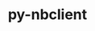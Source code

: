 ---
title: "py-nbclient"
layout: cache
categories: [package, develop-2024-06-16]
meta: {"versions": ["0.8.0"], "compilers": ["gcc@=11.1.0", "gcc@=11.4.0", "gcc@=9.4.0", "oneapi@=2024.0.0"], "oss": ["ubuntu20.04", "ubuntu22.04"], "platforms": ["linux"], "targets": ["neoverse_v1", "neoverse_v2", "ppc64le", "x86_64_v3"], "stacks": ["data-vis-sdk", "e4s", "e4s-neoverse-v2", "e4s-neoverse_v1", "e4s-oneapi", "e4s-power", "root"], "num_specs": 17, "num_specs_by_stack": {"root": 17, "e4s-neoverse-v2": 2, "e4s-oneapi": 3, "e4s-power": 3, "e4s-neoverse_v1": 3, "e4s": 4, "data-vis-sdk": 2}}
spec_details: [{"hash": "ufmbnytvra4dyzqstvqicoeuvw3xpb5q", "compiler": "gcc@=11.4.0", "versions": ["0.8.0"], "os": "ubuntu22.04", "platform": "linux", "target": "neoverse_v2", "variants": ["build_system=python_pip"], "stacks": ["root", "e4s-neoverse-v2"], "size": "-", "tarball": "https://binaries.spack.io/develop-2024-06-16/build_cache/linux-ubuntu22.04-neoverse_v2/gcc-11.4.0/py-nbclient-0.8.0/linux-ubuntu22.04-neoverse_v2-gcc-11.4.0-py-nbclient-0.8.0-ufmbnytvra4dyzqstvqicoeuvw3xpb5q.spack"}, {"hash": "s4nu65csdhx3l3oob6mevqzrlf76v33u", "compiler": "oneapi@=2024.0.0", "versions": ["0.8.0"], "os": "ubuntu22.04", "platform": "linux", "target": "x86_64_v3", "variants": ["build_system=python_pip"], "stacks": ["e4s-oneapi", "root"], "size": "-", "tarball": "https://binaries.spack.io/develop-2024-06-16/build_cache/linux-ubuntu22.04-x86_64_v3/oneapi-2024.0.0/py-nbclient-0.8.0/linux-ubuntu22.04-x86_64_v3-oneapi-2024.0.0-py-nbclient-0.8.0-s4nu65csdhx3l3oob6mevqzrlf76v33u.spack"}, {"hash": "f4pa7nqy6y7fued3dn2tekdtqizhdg7w", "compiler": "gcc@=9.4.0", "versions": ["0.8.0"], "os": "ubuntu20.04", "platform": "linux", "target": "ppc64le", "variants": ["build_system=python_pip"], "stacks": ["e4s-power", "root"], "size": "-", "tarball": "https://binaries.spack.io/develop-2024-06-16/build_cache/linux-ubuntu20.04-ppc64le/gcc-9.4.0/py-nbclient-0.8.0/linux-ubuntu20.04-ppc64le-gcc-9.4.0-py-nbclient-0.8.0-f4pa7nqy6y7fued3dn2tekdtqizhdg7w.spack"}, {"hash": "jgm6sb2bl5ln2j6q32n37z6za7pl5fho", "compiler": "gcc@=11.4.0", "versions": ["0.8.0"], "os": "ubuntu22.04", "platform": "linux", "target": "neoverse_v1", "variants": ["build_system=python_pip"], "stacks": ["root", "e4s-neoverse_v1"], "size": "-", "tarball": "https://binaries.spack.io/develop-2024-06-16/build_cache/linux-ubuntu22.04-neoverse_v1/gcc-11.4.0/py-nbclient-0.8.0/linux-ubuntu22.04-neoverse_v1-gcc-11.4.0-py-nbclient-0.8.0-jgm6sb2bl5ln2j6q32n37z6za7pl5fho.spack"}, {"hash": "yf52xlqnvb5gwffiujwrlscbllh73aqc", "compiler": "gcc@=9.4.0", "versions": ["0.8.0"], "os": "ubuntu20.04", "platform": "linux", "target": "ppc64le", "variants": ["build_system=python_pip"], "stacks": ["e4s-power", "root"], "size": "-", "tarball": "https://binaries.spack.io/develop-2024-06-16/build_cache/linux-ubuntu20.04-ppc64le/gcc-9.4.0/py-nbclient-0.8.0/linux-ubuntu20.04-ppc64le-gcc-9.4.0-py-nbclient-0.8.0-yf52xlqnvb5gwffiujwrlscbllh73aqc.spack"}, {"hash": "kvsu523k2q2uzjn2ka5ga772xliutjbd", "compiler": "gcc@=11.4.0", "versions": ["0.8.0"], "os": "ubuntu22.04", "platform": "linux", "target": "x86_64_v3", "variants": ["build_system=python_pip"], "stacks": ["e4s", "root"], "size": "-", "tarball": "https://binaries.spack.io/develop-2024-06-16/build_cache/linux-ubuntu22.04-x86_64_v3/gcc-11.4.0/py-nbclient-0.8.0/linux-ubuntu22.04-x86_64_v3-gcc-11.4.0-py-nbclient-0.8.0-kvsu523k2q2uzjn2ka5ga772xliutjbd.spack"}, {"hash": "sqkexelnw765wyhzyrb5oh467u7vbrbf", "compiler": "gcc@=11.4.0", "versions": ["0.8.0"], "os": "ubuntu22.04", "platform": "linux", "target": "neoverse_v1", "variants": ["build_system=python_pip"], "stacks": ["root", "e4s-neoverse_v1"], "size": "-", "tarball": "https://binaries.spack.io/develop-2024-06-16/build_cache/linux-ubuntu22.04-neoverse_v1/gcc-11.4.0/py-nbclient-0.8.0/linux-ubuntu22.04-neoverse_v1-gcc-11.4.0-py-nbclient-0.8.0-sqkexelnw765wyhzyrb5oh467u7vbrbf.spack"}, {"hash": "44nkp5fia5svlozmjrpzglr5mm4clho6", "compiler": "gcc@=9.4.0", "versions": ["0.8.0"], "os": "ubuntu20.04", "platform": "linux", "target": "ppc64le", "variants": ["build_system=python_pip"], "stacks": ["e4s-power", "root"], "size": "-", "tarball": "https://binaries.spack.io/develop-2024-06-16/build_cache/linux-ubuntu20.04-ppc64le/gcc-9.4.0/py-nbclient-0.8.0/linux-ubuntu20.04-ppc64le-gcc-9.4.0-py-nbclient-0.8.0-44nkp5fia5svlozmjrpzglr5mm4clho6.spack"}, {"hash": "ul6zr63zxtxa7ustoir4vnqstmbhsgx7", "compiler": "oneapi@=2024.0.0", "versions": ["0.8.0"], "os": "ubuntu22.04", "platform": "linux", "target": "x86_64_v3", "variants": ["build_system=python_pip"], "stacks": ["e4s-oneapi", "root"], "size": "-", "tarball": "https://binaries.spack.io/develop-2024-06-16/build_cache/linux-ubuntu22.04-x86_64_v3/oneapi-2024.0.0/py-nbclient-0.8.0/linux-ubuntu22.04-x86_64_v3-oneapi-2024.0.0-py-nbclient-0.8.0-ul6zr63zxtxa7ustoir4vnqstmbhsgx7.spack"}, {"hash": "7aqvlple32gljzygrtdndha7fkhgqsuy", "compiler": "gcc@=11.1.0", "versions": ["0.8.0"], "os": "ubuntu20.04", "platform": "linux", "target": "x86_64_v3", "variants": ["build_system=python_pip"], "stacks": ["data-vis-sdk", "root"], "size": "-", "tarball": "https://binaries.spack.io/develop-2024-06-16/build_cache/linux-ubuntu20.04-x86_64_v3/gcc-11.1.0/py-nbclient-0.8.0/linux-ubuntu20.04-x86_64_v3-gcc-11.1.0-py-nbclient-0.8.0-7aqvlple32gljzygrtdndha7fkhgqsuy.spack"}, {"hash": "e764qbgdsfr5gv3e2x2q3edmwq3kmuac", "compiler": "gcc@=11.4.0", "versions": ["0.8.0"], "os": "ubuntu22.04", "platform": "linux", "target": "x86_64_v3", "variants": ["build_system=python_pip"], "stacks": ["e4s", "root"], "size": "-", "tarball": "https://binaries.spack.io/develop-2024-06-16/build_cache/linux-ubuntu22.04-x86_64_v3/gcc-11.4.0/py-nbclient-0.8.0/linux-ubuntu22.04-x86_64_v3-gcc-11.4.0-py-nbclient-0.8.0-e764qbgdsfr5gv3e2x2q3edmwq3kmuac.spack"}, {"hash": "zfjmv62gachh4ftalp7yuodfev5oajo2", "compiler": "gcc@=11.4.0", "versions": ["0.8.0"], "os": "ubuntu22.04", "platform": "linux", "target": "x86_64_v3", "variants": ["build_system=python_pip"], "stacks": ["e4s", "root"], "size": "-", "tarball": "https://binaries.spack.io/develop-2024-06-16/build_cache/linux-ubuntu22.04-x86_64_v3/gcc-11.4.0/py-nbclient-0.8.0/linux-ubuntu22.04-x86_64_v3-gcc-11.4.0-py-nbclient-0.8.0-zfjmv62gachh4ftalp7yuodfev5oajo2.spack"}, {"hash": "4twovgjm7xblt5ql3zeesyoaqmx4x2tm", "compiler": "oneapi@=2024.0.0", "versions": ["0.8.0"], "os": "ubuntu22.04", "platform": "linux", "target": "x86_64_v3", "variants": ["build_system=python_pip"], "stacks": ["e4s-oneapi", "root"], "size": "-", "tarball": "https://binaries.spack.io/develop-2024-06-16/build_cache/linux-ubuntu22.04-x86_64_v3/oneapi-2024.0.0/py-nbclient-0.8.0/linux-ubuntu22.04-x86_64_v3-oneapi-2024.0.0-py-nbclient-0.8.0-4twovgjm7xblt5ql3zeesyoaqmx4x2tm.spack"}, {"hash": "4q2oqsj2bw2s44fvsr5ibcbs2hbkwepn", "compiler": "gcc@=11.4.0", "versions": ["0.8.0"], "os": "ubuntu22.04", "platform": "linux", "target": "neoverse_v1", "variants": ["build_system=python_pip"], "stacks": ["root", "e4s-neoverse_v1"], "size": "-", "tarball": "https://binaries.spack.io/develop-2024-06-16/build_cache/linux-ubuntu22.04-neoverse_v1/gcc-11.4.0/py-nbclient-0.8.0/linux-ubuntu22.04-neoverse_v1-gcc-11.4.0-py-nbclient-0.8.0-4q2oqsj2bw2s44fvsr5ibcbs2hbkwepn.spack"}, {"hash": "ibskbt3uvbvqubw3nmk5be7n37hgexdx", "compiler": "gcc@=11.1.0", "versions": ["0.8.0"], "os": "ubuntu20.04", "platform": "linux", "target": "x86_64_v3", "variants": ["build_system=python_pip"], "stacks": ["data-vis-sdk", "root"], "size": "-", "tarball": "https://binaries.spack.io/develop-2024-06-16/build_cache/linux-ubuntu20.04-x86_64_v3/gcc-11.1.0/py-nbclient-0.8.0/linux-ubuntu20.04-x86_64_v3-gcc-11.1.0-py-nbclient-0.8.0-ibskbt3uvbvqubw3nmk5be7n37hgexdx.spack"}, {"hash": "d6fvphibpnskikol4hnrh7ummt5wozyx", "compiler": "gcc@=11.4.0", "versions": ["0.8.0"], "os": "ubuntu22.04", "platform": "linux", "target": "x86_64_v3", "variants": ["build_system=python_pip"], "stacks": ["e4s", "root"], "size": "-", "tarball": "https://binaries.spack.io/develop-2024-06-16/build_cache/linux-ubuntu22.04-x86_64_v3/gcc-11.4.0/py-nbclient-0.8.0/linux-ubuntu22.04-x86_64_v3-gcc-11.4.0-py-nbclient-0.8.0-d6fvphibpnskikol4hnrh7ummt5wozyx.spack"}, {"hash": "3askn5dv6fe446kzqtrnbu3seruc2rid", "compiler": "gcc@=11.4.0", "versions": ["0.8.0"], "os": "ubuntu22.04", "platform": "linux", "target": "neoverse_v2", "variants": ["build_system=python_pip"], "stacks": ["root", "e4s-neoverse-v2"], "size": "-", "tarball": "https://binaries.spack.io/develop-2024-06-16/build_cache/linux-ubuntu22.04-neoverse_v2/gcc-11.4.0/py-nbclient-0.8.0/linux-ubuntu22.04-neoverse_v2-gcc-11.4.0-py-nbclient-0.8.0-3askn5dv6fe446kzqtrnbu3seruc2rid.spack"}]
---